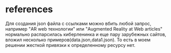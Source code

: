 # references
Для создания json файла с ссылками можно вбить любой запрос, например "AR web технологии" или "Augmented Reality at Web articles" нормально распарсилась киберленинка и еще пару зарубежных сайтов, вложил несколько примеров(data.json,data1.json). То есть в моем решении жесткой привязки к определенному ресурсу нет.
